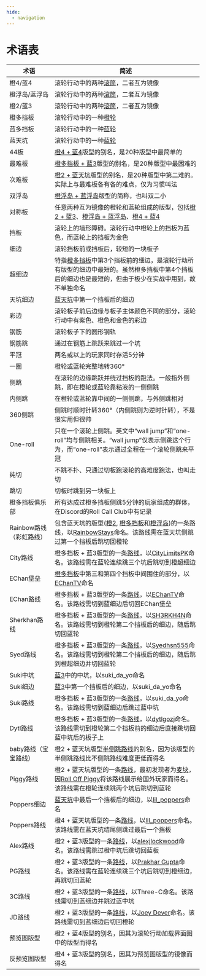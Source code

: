 ```yaml
---
hide:
  - navigation
---
```


# 术语表

| 术语                        | 简述 |
| --------------------------- | ----------- |
| 橙4/蓝4                     | 滚轮行动中的两种[滚筒](./rolls/easy-4.md)，二者互为镜像 |
| 橙浮岛/蓝浮岛                | 滚轮行动中的两种[滚筒](./rolls/isolated-duo.md)，二者互为镜像 |
| 橙2/蓝3                     | 滚轮行动中的两种[滚筒](./rolls/closed-open-open-closed.md)，二者互为镜像 |
| 橙多挡板                     | 滚轮行动中的一种[橙轮](./rolls/5-waller.md) |
| 蓝多挡板                     | 滚轮行动中的一种[蓝轮](./rolls/pillar-trench.md) |
| 蓝天坑                      | 滚轮行动中的一种[蓝轮](./rolls/grand-canyon.md) |
| 44板                        | [橙4 + 蓝4](./variations/easy-4-easy-4.md)版型的别名，是20种版型中最简单的 |
| 最难板                      | [橙多挡板 + 蓝3](./variations/5-waller-open-closed.md)版型的别名，是20种版型中最困难的 |
| 次难板                      | [橙2 + 蓝天坑](./variations/closed-open-grand-canyon.md)版型的别名，是20种版型中第二难的。实际上与最难板各有各的难点，仅为习惯叫法 |
| 双浮岛                      | [橙浮岛 + 蓝浮岛](./variations/isolated-duo-isolated-duo.md)版型的简称，也叫双二小 |
| 对称板                      | 任意两种互为镜像的橙轮和蓝轮组成的版型，包括[橙2 + 蓝3](./variations/closed-open-open-closed.md)、[橙浮岛 + 蓝浮岛](./variations/isolated-duo-isolated-duo.md)、[橙4 + 蓝4](./variations/easy-4-easy-4.md) |
| 挡板                        | 滚轮上的墙形障碍。滚轮行动中橙轮上的挡板为蓝色，而蓝轮上的挡板为金色 |
| 细边                        | 滚轮挡板前或挡板后，较短的一块板子 |
| 超细边                      | 特指[橙多挡板](./rolls/5-waller.md)中第3个挡板前的细边，是滚轮行动所有版型的细边中最短的。虽然橙多挡板中第4个挡板后的细边也是最短的，但由于极少在实战中用到，故不单独命名 |
| 天坑细边                     | [蓝天坑](./rolls/grand-canyon.md)中第一个挡板后的细边 |
| 彩边                        | 滚轮板子前后边缘与板子主体颜色不同的部分，滚轮行动中有紫色、橙色和金色的彩边 |
| 钢筋                        | 滚轮板子下的圆形钢轨 |
| 钢筋跳                      | 通过在钢筋上跳跃来跳过一个坑 |
| 平冠                        | 两名或以上的玩家同时存活5分钟 |
| 一圈                        | 橙轮或蓝轮完整地转360° |
| 侧跳                        | 在滚轮的边缘跳跃并绕过挡板的跑法。一般指外侧跳，即在橙轮或蓝轮靠粘液的一侧侧跳 |
| 内侧跳                      | 在橙轮或蓝轮靠中间的一侧侧跳，与外侧跳相对 |
| 360侧跳                     | 侧跳时顺时针转360°（内侧跳则为逆时针转），不是很实用但很帅 |
| One-roll                    | 只在一个滚轮上侧跳。英文中“wall jump”和“one-roll”均与侧跳相关。“wall jump”仅表示侧跳这个行为，而“one-roll”表示通过全程在一个滚轮侧跳来平冠 |
| 纯切                        | 不跳不扑、只通过切板跑滚轮的高难度跑法，也叫走切 |
| 跳切                        | 切板时跳到另一块板上 |
| 橙多挡板俱乐部               | 所有达成过橙多挡板侧跳5分钟的玩家组成的群体，在Discord的Roll Call Club中有记录 |
| Rainbow路线（彩虹路线）      | 包含蓝天坑的版型([橙2](./variations/closed-open-grand-canyon.md#rainbows-path), [橙多挡板](./variations/5-waller-grand-canyon.md#rainbows-path)和[橙浮岛](./variations/isolated-duo-grand-canyon.md#rainbows-path))的一条路线，以[RainbowStays][RainbowStays]命名。该路线需在蓝天坑侧跳过第一个挡板后跳切回橙轮 |
| City路线                    | 橙多挡板 + 蓝3版型的一条[路线](./variations/5-waller-open-closed.md#citys-path)，以[CityLimitsPK][CityLimitsPK]命名。该路线需在蓝轮连续跳三个坑后跳切到橙超细边 |
| EChan堡垒                   | [橙多挡板](./rolls/5-waller.md)中第三和第四个挡板中间围住的部分，以[EChanTV][EChanTV]命名 |
| EChan路线                   | 橙多挡板 + 蓝3版型的一条[路线](./variations/5-waller-open-closed.md#echans-path)，以[EChanTV][EChanTV]命名。该路线需切到蓝细边后切回EChan堡垒 |
| Sherkhan路线                | 橙多挡板 + 蓝3版型的一条[路线](./variations/5-waller-open-closed.md#sherkhans-path)，以[SH3RKH4N][SH3RKH4N]命名。该路线需切到橙轮第二个挡板后的细边，随后跳切回蓝轮 |
| Syed路线                    | 橙多挡板 + 蓝3版型的一条[路线](./variations/5-waller-open-closed.md#syeds-path)，以[Syedhsn555][Syed]命名。该路线需切到橙轮第二个挡板后的细边，随后跳到橙超细边并切回蓝轮 |
| Suki中坑                    | [蓝3](./rolls/closed-open-open-closed.md)中的中坑，以suki_da_yo命名 |
| Suki细边                    | [蓝3](./rolls/closed-open-open-closed.md)中第一个挡板后的细边，以suki_da_yo命名 |
| Suki路线                    | 橙多挡板 + 蓝3版型的一条[路线](./variations/5-waller-open-closed.md#sukis-path)，以suki_da_yo命名。该路线需切到蓝细边后跳过蓝中坑 |
| Dytl路线                    | 橙多挡板 + 蓝3版型的一条[路线](./variations/5-waller-open-closed.md#dytls-path)，以[dytlgozj][dytlgozj]命名。该路线需切到橙轮第二个挡板前的细边后直接跳切回蓝中坑后的板子上 |
| baby路线（宝宝路线）         | 橙2 + 蓝天坑版型[半侧跳路线](./variations/closed-open-grand-canyon.md#outer-wall-jump)的别名，因为该版型的半侧跳路线比不侧跳路线难度更低而得名|
| Piggy路线                   | 橙2 + 蓝天坑版型的一条[路线](./variations/closed-open-grand-canyon.md#piggys-path)，最初发现者为[麦块][麦块]，因[Roll Off Piggy][RollOffPiggy]将该路线展示给国外玩家而得名。该路线需在橙轮连续跳两个坑后跳切到蓝轮 |
| Poppers细边                 | [蓝天坑](./rolls/grand-canyon.md)中最后一个挡板后的细边，以[lil_poppers][lil_poppers]命名 |
| Poppers路线                 | 橙4 + 蓝天坑版型的一条[路线](./variations/easy-4-grand-canyon.md#poppers-path)，以[lil_poppers][lil_poppers]命名。该路线需在蓝天坑结尾侧跳过最后一个挡板 |
| Alex路线                    | 橙2 + 蓝3版型的一条[路线](./variations/closed-open-open-closed.md#alexs-path)，以[alexjlockwood][alexjlockwood]命名。该路线需跳过橙中坑后跳切回蓝板 |
| PG路线                      | 橙2 + 蓝3版型的一条[路线](./variations/closed-open-open-closed.md#pgs-path)，以[Prakhar Gupta][PG]命名。该路线需在蓝轮连续跳三个坑后跳切到橙细边，再跳切回蓝轮 |
| 3C路线                      | 橙2 + 蓝3版型的一条[路线](./variations/closed-open-open-closed.md#3cs-path)，以Three-C命名。该路线需切到蓝细边并跳过蓝中坑 |
| JD路线                      | 橙2 + 蓝3版型的一条[路线](./variations/closed-open-open-closed.md#jds-path)，以[Joey Dever][JD]命名。该路线需切到蓝细边后切回橙轮 |
| 预览图版型                  | 橙2 + 蓝4版型的别名，因其为滚轮行动加载界面图中的版型而得名 |
| 反预览图版型                | 橙4 + 蓝3版型的别名，因其为预览图版型的镜像而得名 |

[alexjlockwood]: <https://www.twitch.tv/alexjlockwood> "alexjlockwood's Twitch"
[CityLimitsPK]: <https://www.twitch.tv/citylimitspk> "CityLimitsPK's Twitch"
[EChanTV]: <https://www.youtube.com/user/hellomotto39> "EChan's YouTube"
[JD]: <https://www.twitch.tv/jdever449> "JD's Twitch"
[lil_poppers]: <https://www.twitch.tv/williamschiv> "lil_poppers' Twitch"
[RollOffPiggy]: <https://space.bilibili.com/476949409> "Roll Off Piggy's Bilibili"
[PG]: <https://www.twitch.tv/prakhar10gupta> "PG's Twitch"
[RainbowStays]: <https://space.bilibili.com/4650641> "Rainbow's BiliBili"
[SH3RKH4N]: <https://www.twitch.tv/sh3rkh4ntv> "SH3RKH4N's Twitch"
[Syed]: <https://www.youtube.com/channel/UCZXTEu6Qa8WDR4IeAyunaig> "Syed's YouTube"
[dytlgozj]: <https://www.twitch.tv/dytlgozj> "dytlgozj's Twitch"
[麦块]: <https://space.bilibili.com/394453214> "麦块's Bilibili"
